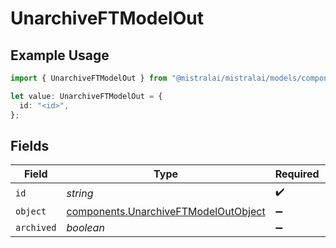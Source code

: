 # UnarchiveFTModelOut

## Example Usage

```typescript
import { UnarchiveFTModelOut } from "@mistralai/mistralai/models/components";

let value: UnarchiveFTModelOut = {
  id: "<id>",
};
```

## Fields

| Field                                                                                        | Type                                                                                         | Required                                                                                     | Description                                                                                  |
| -------------------------------------------------------------------------------------------- | -------------------------------------------------------------------------------------------- | -------------------------------------------------------------------------------------------- | -------------------------------------------------------------------------------------------- |
| `id`                                                                                         | *string*                                                                                     | :heavy_check_mark:                                                                           | N/A                                                                                          |
| `object`                                                                                     | [components.UnarchiveFTModelOutObject](../../models/components/unarchiveftmodeloutobject.md) | :heavy_minus_sign:                                                                           | N/A                                                                                          |
| `archived`                                                                                   | *boolean*                                                                                    | :heavy_minus_sign:                                                                           | N/A                                                                                          |